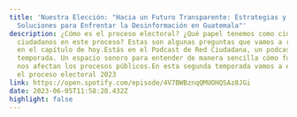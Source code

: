 ```yaml
---
title: 'Nuestra Elección: "Hacia un Futuro Transparente: Estrategias y
  Soluciones para Enfrentar la Desinformación en Guatemala"'
description: ¿Cómo es el proceso electoral? ¿Qué papel tenemos como ciudadanas y
  ciudadanos en este proceso? Estas son algunas preguntas que vamos a resolver
  en el capítulo de hoy.Estás en el Podcast de Red Ciudadana, un podcast de
  temporada. Un espacio sonoro para entender de manera sencilla cómo funcionan y
  nos afectan los procesos públicos.En esta segunda temporada vamos a explorar
  el proceso electoral 2023
link: https://open.spotify.com/episode/4V7BWBznqQMUOHQSAz8JGi
date: 2023-06-05T11:58:28.432Z
highlight: false
---
```

